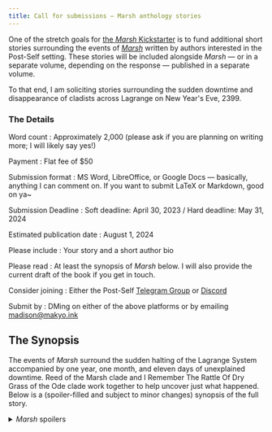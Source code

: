 ```yaml
---
title: Call for submissions — Marsh anthology stories
---
```


One of the stretch goals for [the *Marsh* Kickstarter](https://www.kickstarter.com/projects/drabmakyo/marsh) is to fund additional short stories surrounding the events of [*Marsh*](https://marsh.post-self.ink) written by authors interested in the Post-Self setting. These stories will be included alongside *Marsh* — or in a separate volume, depending on the response — published in a separate volume.

To that end, I am soliciting stories surrounding the sudden downtime and disappearance of cladists across Lagrange on New Year's Eve, 2399.

### The Details

Word count
:   Approximately 2,000 (please ask if you are planning on writing more; I will likely say yes!)

Payment
:   Flat fee of $50

Submission format
:   MS Word, LibreOffice, or Google Docs — basically, anything I can comment on. If you want to submit LaTeX or Markdown, good on ya~

Submission Deadline
:   Soft deadline: April 30, 2023 / Hard deadline: May 31, 2024

Estimated publication date
:   August 1, 2024

Please include
:   Your story and a short author bio

Please read
:   At least the synopsis of *Marsh* below. I will also provide the current draft of the book if you get in touch.

Consider joining
:   Either the Post-Self [Telegram Group](https://makyo.io/ps-telegram) or [Discord](https://makyo.io/ps-discord)

Submit by
:   DMing on either of the above platforms or by emailing <madison@makyo.ink>

## The Synopsis

The events of *Marsh* surround the sudden halting of the Lagrange System accompanied by one year, one month, and eleven days of unexplained downtime. Reed of the Marsh clade and I Remember The Rattle Of Dry Grass of the Ode clade work together to help uncover just what happened. Below is a (spoiler-filled and subject to minor changes) synopsis of the full story.

<details>
<summary><em>Marsh</em> spoilers</summary>

On New Year's Eve, systime 275 (2399), after a sudden wave of *déjà vu,* *Reed of the Marsh clade* and *Hanne Marie of her own clade* realize that something terrible has happened. Once a year, all of the Marshans merge down to their root instance, *Marsh,* who enjoys being an aggregate of all of their lives. Reed finds that he cannot. Marsh appears to no longer be a part of the System. It's impossible to merge down and impossible to ping them or send any sensorium messages. He calls a gathering of the rest of the clade — his cross-tree cocladists *Lily* and *Cress,* as well as his up-tree instances *Rush,* *Sedge,* and *Tule* — to try and figure out what's happening. There is the loss as well as one year, one month, and eleven days of downtime. Cress and Tule arrive with their partner, *I Remember The Dry Grass of the Ode clade,* and Marsh's partners, *Fenne Vos of her own clade* and *Pierre LaFontaine of his own clade* arrive as well.

Lily greatly distrusts Dry Grass due to her association with the Ode clade and quickly leaves. She feels that the Odists are responsible for much that is wrong on the System, that they are manipulative and conniving political figures. Her feelings are spurred on by having read the Bălan clade's *An Expanded History of Our World* (which comprises the story told in [*Toledot*](https://toledot.post-self.ink)) and her frustration with the Odists' attempts to justify their actions as told in the Bălans' *Individuation and Reconciliation* and Sasha's (*née* True Name) *Ode.* Reed, on the other hand, having accidentally merged Tule's memories wholesale, is struck by the sense of intimate familiarity with Dry Grass: despite having only met her a handful of times at various functions, he now has all of Tule's memories of their relationship and love for each other.

As they explore the System and meet up with others from the Ode clade, they discover that Marsh isn't the only cladist missing from Lagrange. On exploration, they begin the process of estimating the impact on the System. The Marshans have lost 14% of their clade, while the Odists have lost apparently 2%. Reading the feeds nets them yet more information, with many discussing suddenly missing friends, lovers, and instances of themselves, with impacts ranging from 99.983% to none.

The Marshans and a few others — Dry Grass and her cocladists *Which Offers Heat And Warmth In Fire* its partner *Hold My Name Beneath Your Tongue And Know*, Reed's partner Hanne, and her friend Jess — meet up for dinner to try and regroup. Lily promises to do her best to reconcile with the fact that the Odists are part of the clade's life. With the Ode clade's prior experience of their root instance, *Michelle Hadje* quitting nearly a century prior, they begin to talk about what life without Marsh will look like.

Given Reed and Sedge's interest in what happened, they are looped in with a loose coalition of individuals working on the investigation. This includes a portion of *the Jonas clade*, more Odists, *Debarre of his own clade*, and *Selena of her own clade*. They contact phys-side to discuss with *Jakub Strzepek*, an admin, and *Günay Sadık*, a technician, who confirm that there was downtime and an unrecoverable corruption of about 1% of the 2.3 trillion cladists on Lagrange due to a System-wide crash, though they are cagey as to why. The group chooses Günay as their point of contact rather than any of the admin team while Jonas Fa demands that Jakub confirm, even if only privately, whether or not this was due to some malicious act.

Dry Grass takes Cress, Tule, and Reed out to dinner, where they discuss the fact that Reed has been left with these conflicting feelings about her. He admits that the memories from Tule's merge have influenced his feelings about her, and she suggests that it remain an open conversation rather than something he either push down and ignore or keep only to himself. Reed also discusses this with Hanne, who says that she'll trust him to keep talking to her as well, and with Lily, who admits some frustration but also a willingness to keep up with the clade.

Several clades form a group to interface with phys-side, including the CERES clade (the ones who lost nearly 70k instances) and just Günay. The tech confirms that there was a widespread contraproprioceptive virus attack. CPV had been used in the past to kill single instances such as *Qoheleth* and several instances of True Name, as it was required that it be tailored to a specific cladist or their immediate instances. However, members of a fundamentalist collective — a group of individuals living as a hive mind of sorts — named the Our Brightest Lights Collective found a way to create a CPV bomb that crashed 100% of the cladists on Lagrange. This event is being called the Century Attack.

During the downtime, the System was restarted several times as various recovery attempts were made. An initial loss of 15% was eventually reduced to 1% with the help of members of the System Emergency Response Group (SERG) on Lagrange as well as on the two launch vehicles, Castor and Pollux. During the attempts to bring Lagrange back online, it was discovered that the number of unrecoverable instances was slowly growing, and so it was determined that 1% would be the maximum acceptable loss, and it was finally brought up for good. There were several fixes applied at this time, including patching out CPV, various ACL improvements, and a laundry list of other updates. Notable among the changes was the ability to merge cross-tree within a clade rather than just down-tree. Jonas demands that this be kept quiet due to the social changes it will have on the System.

Another meeting, this time with *en4,* a member of The System Consortium, the collection of organizations that manage the L<sub>5</sub> station, Lagrange, and the Ansibles used to upload individuals. They are also a member of a collective, the London Cohort of New Zealots, or LCNZ. They explain the history and reasoning behind the attack. The perpetrator, 8-stanza-1 (a reference to "The only time I know my true name is when I dream", the first line of the eighth stanza of the poem from which the Odists take their name) was recovered and quarantined. The OBLC has stated that they feel that, for every cladist, a life phys-side is denied entry to heaven. Given the 2.3 trillion population of Lagrange, the only solution was to destroy the whole System. *I Cannot Stop Myself From Speaking of the Ode clade* confirms this via her experiences interviewing 8-stanza-1.

Dry Grass, the Marshans, and Marsh's partners visit the sim containing all of the collected core dumps — the remnants of a crashed cladist — of the unrecoverable losses. Dry Grass learns that her long-lived up-tree instance, *In The Wind,* a systech, was integral to the recovery efforts, but that she was unrecoverable in one of the final restarts. Lily angrily silences her so that the Marshans can have a funeral of sorts around Marsh's core. Lily, still angry, scorns Cress, Tule, and Reed for their association with Dry Grass and the other Odists. Vos, angry at the way she is interrupting the funeral of her dead partner, demands that Lily leave. Reed follows her and the two fight, with Reed striking Lily in the face. After they calm down, they return to the funeral where the remaining Marshans speak.

As the others leave, Dry Grass asks Cress, Tule, and Reed to stay with her as she visits In The Wind's core, and then invites them home to peace and quiet. Reed is initially confused, but Dry Grass insists that she would like to be around those that enjoy her presence after spending time around Lily, who does not. While there, they process their respective losses, and Reed begins to process his growing, earnest feelings for Dry Grass. He also catches Cress and Tule up on the changes to the System, and they come up with the idea of possibly performing a clade-wide cross-tree merge in order to come up with someone who might be like Marsh.

Reed returns home to Hanne and both speak about the ways in which they are beginning to grieve. He also brings up the idea of this reconstruction of Marsh, and Hanne expresses doubt that this will work, and if it does, that it might cause further grief. When he meets up with Dry Grass the next day on a date for lunch, the two discuss the sense of the world as it has become, Dry Grass's past as a systech — she had left due to the changing nature of the job, but her up-tree instance, In The Wind, remained to keep up on the work — and she also cautions him as to the potential for social pain as a result of this merger.

A meeting with phys-side, happening concurrently, explores the ramifications of the Century Attack, keeping 8-stanza-1 locked in the DMZ, and the mechanism of the CPV device. Jonas and Answers Will Not Help goad Jakub to try and frustrate him into quitting as well as to make Günay feel better, and it's suggested that this is also to encourage her to upload where she can become a long-term asset. Discussions of potential memorials begin, as well as ceremonies both sys- and phys-side. After discussing information consolidation and control, Reed asks about the cross-tree merging and, after a demonstration between Jonas Fa and Jonas Ko, decides to disregard the warnings and go through with his plan to reconstruct Marsh.

The process of the reconstruction is discussed, including the fact that this New Marsh will include all of the clade's memories *except* Marsh's concludes with each of the Marshans forking and merging into Lily's new instance. The merge itself (minus reconciling conflicts) takes several hours and is an immensely unpleasant process, but New Marsh comes out of it well enough. The clade invites Vos and Pierre over to meet them, but Vos, unnerved, asks the new cladist the last thing that Marsh had said to her. Without those memories, they can't say, so Vos, angered by what she sees as meddling and a shallow attempt at rebuilding her partner without her input, his Reed hard enough to knock him down and leaves, demanding no contact going forward. The Marshans leave to process what happened, and New Marsh renames themself Anubias and decides to continue on as they are, trying to live life as an amalgam.

An epilogue follows (which is co-written by me and my partner) where, about eight months later, Reed has finally received word back from the instance of Marsh that lives on on Castor. He brings this letter along with him as he attends a play put on by Dry Grass's cocladists. The play is a metaphor for the Century Attack, and it leaves all distraught. After, he discusses the letter with Dry Grass and her cocladists *And We Are The Motes In The Stage-Lights,* *Beholden To The Heat Of The Lamps,* and *Time Is A Finger Pointing At Itself*. They discuss the different ways that they have learned to live as a clade without a root instance and the hopes they have for the future.
</details>
